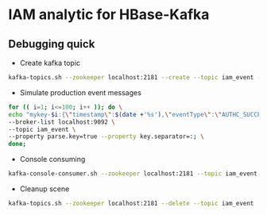 # IAM analytic for HBase-Kafka

## Debugging quick

- Create kafka topic

```bash
kafka-topics.sh --zookeeper localhost:2181 --create --topic iam_event --partitions 3 --replication-factor 1
```

- Simulate production event messages

```bash
for (( i=1; i<=100; i++ )); do \
echo "mykey-$i:{\"timestamp\":$(date +'%s'),\"eventType\":\"AUTHC_SUCCESS\",\"principal\":\"jack_$i\",\"remoteIp\":\"2.2.$(($RANDOM*10/$RANDOM)).$(($RANDOM*10/$RANDOM))\",\"coordinates\":\"113.$RANDOM,20.$RANDOM\",\"message\":\"my message $i\",\"attributes\":null}" | kafka-console-producer.sh \
--broker-list localhost:9092 \
--topic iam_event \
--property parse.key=true --property key.separator=:; \
done;
```

- Console consuming

```bash
kafka-console-consumer.sh --zookeeper localhost:2181 --topic iam_event
```

- Cleanup scene

```bash
kafka-topics.sh --zookeeper localhost:2181 --delete --topic iam_event
```
